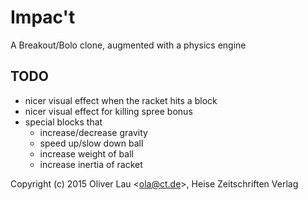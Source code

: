 # Impac't

A Breakout/Bolo clone, augmented with a physics engine


## TODO

 - nicer visual effect when the racket hits a block
 - nicer visual effect for killing spree bonus
 - special blocks that
   - increase/decrease gravity
   - speed up/slow down ball
   - increase weight of ball
   - increase inertia of racket


Copyright (c) 2015 Oliver Lau <<ola@ct.de>>, Heise Zeitschriften Verlag

